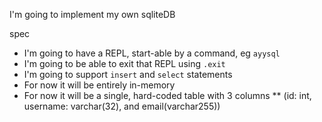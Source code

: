 I'm going to implement my own sqliteDB

spec
* I'm going to have a REPL, start-able by a command, eg `ayysql`
* I'm going to be able to exit that REPL using `.exit`
* I'm going to support `insert` and `select` statements
* For now it will be entirely in-memory
* For now it will be a single, hard-coded table with 3 columns
** (id: int, username: varchar(32), and email(varchar255))
